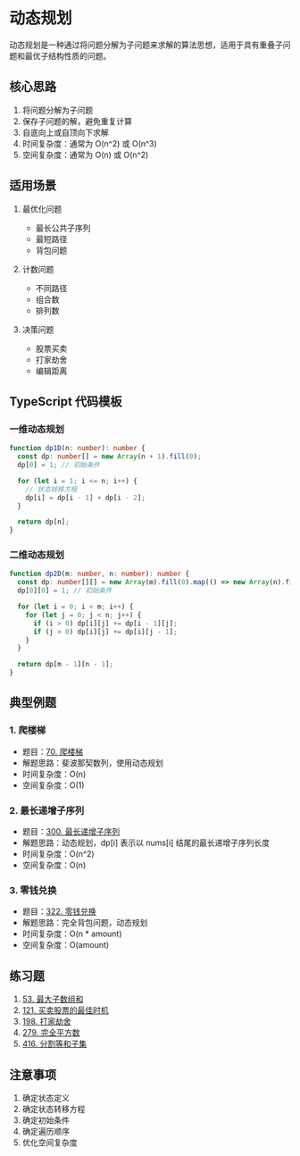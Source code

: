 # 动态规划

动态规划是一种通过将问题分解为子问题来求解的算法思想，适用于具有重叠子问题和最优子结构性质的问题。

## 核心思路

1. 将问题分解为子问题
2. 保存子问题的解，避免重复计算
3. 自底向上或自顶向下求解
4. 时间复杂度：通常为 O(n^2) 或 O(n^3)
5. 空间复杂度：通常为 O(n) 或 O(n^2)

## 适用场景

1. 最优化问题

   - 最长公共子序列
   - 最短路径
   - 背包问题

2. 计数问题

   - 不同路径
   - 组合数
   - 排列数

3. 决策问题
   - 股票买卖
   - 打家劫舍
   - 编辑距离

## TypeScript 代码模板

### 一维动态规划

```typescript
function dp1D(n: number): number {
  const dp: number[] = new Array(n + 1).fill(0);
  dp[0] = 1; // 初始条件

  for (let i = 1; i <= n; i++) {
    // 状态转移方程
    dp[i] = dp[i - 1] + dp[i - 2];
  }

  return dp[n];
}
```

### 二维动态规划

```typescript
function dp2D(m: number, n: number): number {
  const dp: number[][] = new Array(m).fill(0).map(() => new Array(n).fill(0));
  dp[0][0] = 1; // 初始条件

  for (let i = 0; i < m; i++) {
    for (let j = 0; j < n; j++) {
      if (i > 0) dp[i][j] += dp[i - 1][j];
      if (j > 0) dp[i][j] += dp[i][j - 1];
    }
  }

  return dp[m - 1][n - 1];
}
```

## 典型例题

### 1. 爬楼梯

- 题目：[70. 爬楼梯](https://leetcode.cn/problems/climbing-stairs/)
- 解题思路：斐波那契数列，使用动态规划
- 时间复杂度：O(n)
- 空间复杂度：O(1)

### 2. 最长递增子序列

- 题目：[300. 最长递增子序列](https://leetcode.cn/problems/longest-increasing-subsequence/)
- 解题思路：动态规划，dp[i] 表示以 nums[i] 结尾的最长递增子序列长度
- 时间复杂度：O(n^2)
- 空间复杂度：O(n)

### 3. 零钱兑换

- 题目：[322. 零钱兑换](https://leetcode.cn/problems/coin-change/)
- 解题思路：完全背包问题，动态规划
- 时间复杂度：O(n \* amount)
- 空间复杂度：O(amount)

## 练习题

1. [53. 最大子数组和](https://leetcode.cn/problems/maximum-subarray/)
2. [121. 买卖股票的最佳时机](https://leetcode.cn/problems/best-time-to-buy-and-sell-stock/)
3. [198. 打家劫舍](https://leetcode.cn/problems/house-robber/)
4. [279. 完全平方数](https://leetcode.cn/problems/perfect-squares/)
5. [416. 分割等和子集](https://leetcode.cn/problems/partition-equal-subset-sum/)

## 注意事项

1. 确定状态定义
2. 确定状态转移方程
3. 确定初始条件
4. 确定遍历顺序
5. 优化空间复杂度
